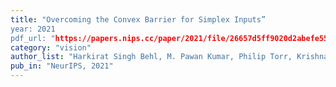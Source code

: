 ```yaml
---
title: "Overcoming the Convex Barrier for Simplex Inputs”
year: 2021
pdf_url: "https://papers.nips.cc/paper/2021/file/26657d5ff9020d2abefe558796b99584-Paper.pdf"
category: "vision"
author_list: "Harkirat Singh Behl, M. Pawan Kumar, Philip Torr, Krishnamurthy Dvijotham"
pub_in: "NeurIPS, 2021"
---
```

